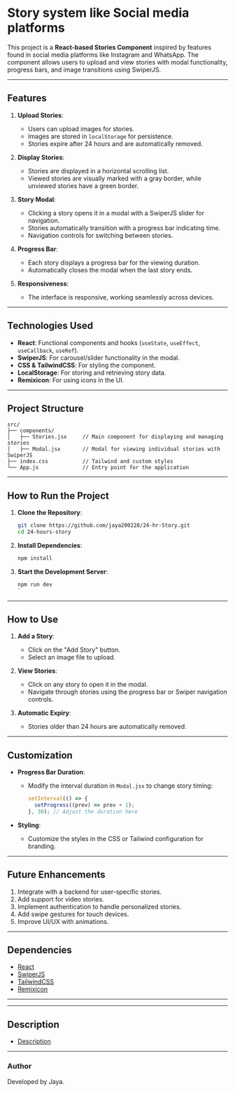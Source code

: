 # Story system like Social media platforms

This project is a **React-based Stories Component** inspired by features found in social media platforms like Instagram and WhatsApp. The component allows users to upload and view stories with modal functionality, progress bars, and image transitions using SwiperJS.

---

## Features

1. **Upload Stories**:

   - Users can upload images for stories.
   - Images are stored in `localStorage` for persistence.
   - Stories expire after 24 hours and are automatically removed.

2. **Display Stories**:

   - Stories are displayed in a horizontal scrolling list.
   - Viewed stories are visually marked with a gray border, while unviewed stories have a green border.

3. **Story Modal**:

   - Clicking a story opens it in a modal with a SwiperJS slider for navigation.
   - Stories automatically transition with a progress bar indicating time.
   - Navigation controls for switching between stories.

4. **Progress Bar**:

   - Each story displays a progress bar for the viewing duration.
   - Automatically closes the modal when the last story ends.

5. **Responsiveness**:
   - The interface is responsive, working seamlessly across devices.

---

## Technologies Used

- **React**: Functional components and hooks (`useState`, `useEffect`, `useCallback`, `useRef`).
- **SwiperJS**: For carousel/slider functionality in the modal.
- **CSS & TailwindCSS**: For styling the component.
- **LocalStorage**: For storing and retrieving story data.
- **Remixicon**: For using icons in the UI.

---

## Project Structure

```
src/
├── components/
│   ├── Stories.jsx     // Main component for displaying and managing stories
│   ├── Modal.jsx       // Modal for viewing individual stories with SwiperJS
├── index.css           // Tailwind and custom styles
└── App.js              // Entry point for the application
```

---

## How to Run the Project

1. **Clone the Repository**:

   ```bash
   git clone https://github.com/jaya200228/24-hr-Story.git
   cd 24-hours-story
   ```

2. **Install Dependencies**:

   ```bash
   npm install
   ```

3. **Start the Development Server**:

   ```bash
   npm run dev
   `

---

## How to Use

1. **Add a Story**:

   - Click on the "Add Story" button.
   - Select an image file to upload.

2. **View Stories**:

   - Click on any story to open it in the modal.
   - Navigate through stories using the progress bar or Swiper navigation controls.

3. **Automatic Expiry**:
   - Stories older than 24 hours are automatically removed.

---

## Customization

- **Progress Bar Duration**:

  - Modify the interval duration in `Modal.jsx` to change story timing:
    ```javascript
    setInterval(() => {
      setProgress((prev) => prev + 1);
    }, 30); // Adjust the duration here
    ```

- **Styling**:
  - Customize the styles in the CSS or Tailwind configuration for branding.

---

## Future Enhancements

1. Integrate with a backend for user-specific stories.
2. Add support for video stories.
3. Implement authentication to handle personalized stories.
4. Add swipe gestures for touch devices.
5. Improve UI/UX with animations.

---

## Dependencies

- [React](https://reactjs.org/)
- [SwiperJS](https://swiperjs.com/)
- [TailwindCSS](https://tailwindcss.com/)
- [Remixicon](https://remixicon.com/)

---


---


## Description

- [Description](https://roadmap.sh/projects/stories-feature)

---

### Author

Developed by Jaya.  

